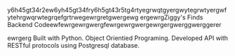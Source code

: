 y6h45gt34r2ew6yh45gt34fry6h5gt43r5tg4rtyegrwqtgyergwytegrwtyergwfytehrgwqrwtegrqefgrtrwegewrgretgwergewg
ergewrgZiggy's Finds Backend Codeewfewrgewrgwergfewrgewrgwergewrgergwerggwerggerer

ewrgerg
Built with Python. Object Orientied Programing. Developed API with RESTful protocols using Postgresql database. 
